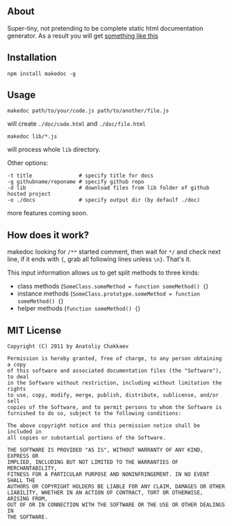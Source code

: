 ## About

Super-tiny, not pretending to be complete static html documentation generator. As a result you will get [something like this](http://1602.github.com/jugglingdb/abstract-class.html)

## Installation

    npm install makedoc -g

## Usage

    makedoc path/to/your/code.js path/to/another/file.js

will create `./doc/code.html` and `./doc/file.html`

    makedoc lib/*.js
    
will process whole `lib` directory.

Other options:

    -t title               # specify title for docs
    -g githubname/reponame # specify github repo
    -d lib                 # download files from lib folder of github hosted project
    -o ./docs              # specify output dir (by defaulf ./doc)

more features coming soon.

## How does it work?

makedoc looking for `/**` started comment, then wait for `*/` and check next line, if it ends with `{`, grab all following lines unless `\n}`. That's it.

This input information allows us to get split methods to three kinds:

- class methods (`SomeClass.someMethod = function someMethod() {`)
- instance methods (`SomeClass.prototype.someMethod = function someMethod() {`)
- helper methods (`function someMethod() {`)

## MIT License

    Copyright (C) 2011 by Anatoliy Chakkaev
    
    Permission is hereby granted, free of charge, to any person obtaining a copy
    of this software and associated documentation files (the "Software"), to deal
    in the Software without restriction, including without limitation the rights
    to use, copy, modify, merge, publish, distribute, sublicense, and/or sell
    copies of the Software, and to permit persons to whom the Software is
    furnished to do so, subject to the following conditions:
    
    The above copyright notice and this permission notice shall be included in
    all copies or substantial portions of the Software.
    
    THE SOFTWARE IS PROVIDED "AS IS", WITHOUT WARRANTY OF ANY KIND, EXPRESS OR
    IMPLIED, INCLUDING BUT NOT LIMITED TO THE WARRANTIES OF MERCHANTABILITY,
    FITNESS FOR A PARTICULAR PURPOSE AND NONINFRINGEMENT. IN NO EVENT SHALL THE
    AUTHORS OR COPYRIGHT HOLDERS BE LIABLE FOR ANY CLAIM, DAMAGES OR OTHER
    LIABILITY, WHETHER IN AN ACTION OF CONTRACT, TORT OR OTHERWISE, ARISING FROM,
    OUT OF OR IN CONNECTION WITH THE SOFTWARE OR THE USE OR OTHER DEALINGS IN
    THE SOFTWARE.

